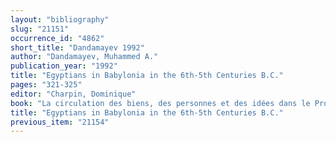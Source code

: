 ```yaml
---
layout: "bibliography"
slug: "21151"
occurrence_id: "4862"
short_title: "Dandamayev 1992"
author: "Dandamayev, Muhammed A."
publication_year: "1992"
title: "Egyptians in Babylonia in the 6th-5th Centuries B.C."
pages: "321-325"
editor: "Charpin, Dominique"
book: "La circulation des biens, des personnes et des idées dans le Proche-Orient ancien, RAI 38, Editions Recherche sur les Civilisations (Paris)"
title: "Egyptians in Babylonia in the 6th-5th Centuries B.C."
previous_item: "21154"
---
```

